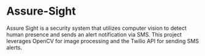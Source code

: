# Assure-Sight
Assure Sight is a security system that utilizes computer vision to detect human presence and sends an alert notification via SMS. This project leverages OpenCV for image processing and the Twilio API for sending SMS alerts.
